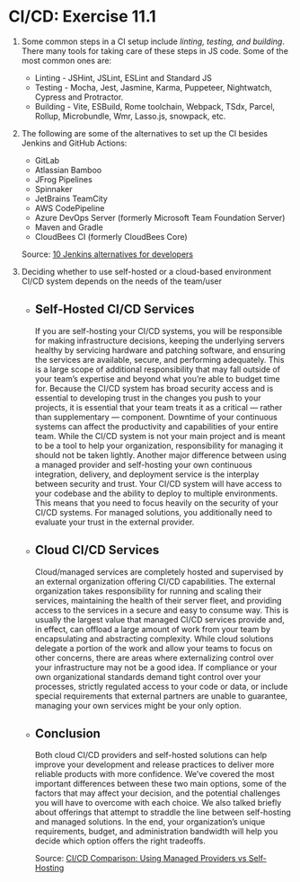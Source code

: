 # CI/CD: Exercise 11.1
1. Some common steps in a CI setup include _linting, testing, and building_. There many tools for taking care of these steps in JS code. Some of the most common ones are:
    * Linting - JSHint, JSLint, ESLint and Standard JS
    * Testing - Mocha, Jest, Jasmine, Karma, Puppeteer, Nightwatch, Cypress and Protractor.
    * Building - Vite, ESBuild, Rome toolchain, Webpack, TSdx, Parcel, Rollup, Microbundle, Wmr, Lasso.js, snowpack, etc.
1. The following are some of the alternatives to set up the CI besides Jenkins and GitHub Actions:
    * GitLab
    * Atlassian Bamboo
    * JFrog Pipelines
    * Spinnaker
    * JetBrains TeamCity
    * AWS CodePipeline
    * Azure DevOps Server (formerly Microsoft Team Foundation Server)
    * Maven and Gradle
    * CloudBees CI (formerly CloudBees Core)

    Source:  [10 Jenkins alternatives for developers](https://www.theserverside.com/tip/5-Jenkins-alternatives-for-Java-developers)
1. Deciding whether to use self-hosted or a cloud-based environment CI/CD system depends on the needs of the team/user
    * ## Self-Hosted CI/CD Services
        If you are self-hosting your CI/CD systems, you will be responsible for making infrastructure decisions, keeping the underlying servers healthy by servicing hardware and patching software, and ensuring the services are available, secure, and performing adequately. This is a large scope of additional responsibility that may fall outside of your team’s expertise and beyond what you’re able to budget time for. 
        Because the CI/CD system has broad security access and is essential to developing trust in the changes you push to your projects, it is essential that your team treats it as a critical — rather than supplementary — component. Downtime of your continuous systems can affect the productivity and capabilities of your entire team. While the CI/CD system is not your main project and is meant to be a tool to help your organization, responsibility for managing it should not be taken lightly.
        Another major difference between using a managed provider and self-hosting your own continuous integration, delivery, and deployment service is the interplay between security and trust. Your CI/CD system will have access to your codebase and the ability to deploy to multiple environments. This means that you need to focus heavily on the security of your CI/CD systems. For managed solutions, you additionally need to evaluate your trust in the external provider.
    * ## Cloud CI/CD Services
        Cloud/managed services are completely hosted and supervised by an external organization offering CI/CD capabilities. The external organization takes responsibility for running and scaling their services, maintaining the health of their server fleet, and providing access to the services in a secure and easy to consume way. This is usually the largest value that managed CI/CD services provide and, in effect, can offload a large amount of work from your team by encapsulating and abstracting complexity.
        While cloud solutions delegate a portion of the work and allow your teams to focus on other concerns, there are areas where externalizing control over your infrastructure may not be a good idea. If compliance or your own organizational standards demand tight control over your processes, strictly regulated access to your code or data, or include special requirements that external partners are unable to guarantee, managing your own services might be your only option.
    * ## Conclusion
        Both cloud CI/CD providers and self-hosted solutions can help improve your development and release practices to deliver more reliable products with more confidence. We’ve covered the most important differences between these two main options, some of the factors that may affect your decision, and the potential challenges you will have to overcome with each choice. We also talked briefly about offerings that attempt to straddle the line between self-hosting and managed solutions. In the end, your organization’s unique requirements, budget, and administration bandwidth will help you decide which option offers the right tradeoffs.
    
        Source: [CI/CD Comparison: Using Managed Providers vs Self-Hosting](https://www.digitalocean.com/community/tutorials/ci-cd-comparison-using-managed-providers-vs-self-hosting#managing-infrastructure)
